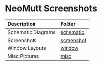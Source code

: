 # NeoMutt Screenshots

| Description        | Folder                             |
| :----------------- | :--------------------------------- |
| Schematic Diagrams | [schematic](schematic/README.md)   |
| Screenshots        | [screenshot](screenshot/README.md) |
| Window Layouts     | [window](window/README.md)         |
| Misc Pictures      | [misc](misc/README.md)             |
